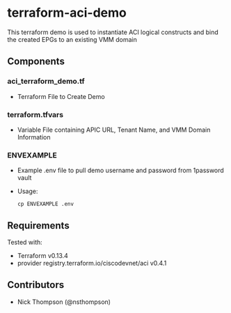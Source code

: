 # terraform-aci-demo

This terraform demo is used to instantiate ACI logical constructs and bind the created EPGs to an existing VMM domain

## Components

### aci_terraform_demo.tf

* Terraform File to Create Demo

### terraform.tfvars

* Variable File containing APIC URL, Tenant Name, and VMM Domain Information

### ENVEXAMPLE

* Example .env file to pull demo username and password from 1password vault

* Usage:

  ```shell
  cp ENVEXAMPLE .env
  ```

## Requirements

Tested with:

* Terraform v0.13.4
* provider registry.terraform.io/ciscodevnet/aci v0.4.1

## Contributors

* Nick Thompson (@nsthompson)
